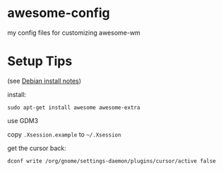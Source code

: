 awesome-config
==============

my config files for customizing awesome-wm


# Setup Tips

(see [Debian install notes](https://wiki.debian.org/Awesome))

install:

```
sudo apt-get install awesome awesome-extra
```

use GDM3

copy `.Xsession.example` to `~/.Xsession`

get the cursor back:

```
dconf write /org/gnome/settings-daemon/plugins/cursor/active false
```

